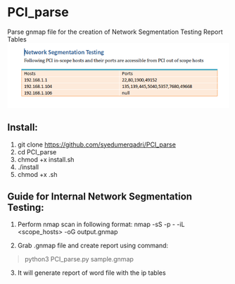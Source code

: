 # PCI_parse
Parse gnmap file for the creation of Network Segmentation Testing Report Tables
![Screenshot](https://github.com/syedumerqadri/PCI_parse/blob/master/116883287_293210902104185_2979518694815754093_n.png)

## Install:
1. git clone https://github.com/syedumerqadri/PCI_parse
2. cd PCI_parse
3. chmod +x install.sh
4. ./install
5. chmod +x .sh

## Guide for Internal Network Segmentation Testing:

1. Perform nmap scan in following format:
nmap -sS -p - -iL <scope_hosts> -oG output.gnmap

2. Grab .gnmap file and create report using command:

> python3 PCI_parse.py sample.gnmap

3. It will generate report of word file with the ip tables
